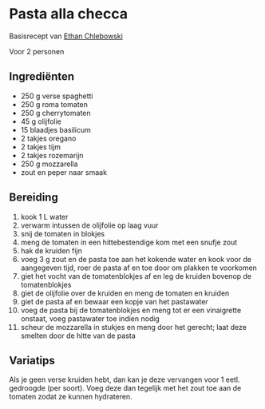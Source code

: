 # Pasta alla checca

Basisrecept van [Ethan Chlebowski](https://www.ethanchlebowski.com/cooking-techniques-recipes/pasta-alla-checca)

Voor 2 personen

## Ingrediënten

- 250 g verse spaghetti
- 250 g roma tomaten
- 250 g cherrytomaten
- 45 g olijfolie
- 15 blaadjes basilicum
- 2 takjes oregano
- 2 takjes tijm
- 2 takjes rozemarijn
- 250 g mozzarella
- zout en peper naar smaak

## Bereiding

 1. kook 1 L water
 1. verwarm intussen de olijfolie op laag vuur
 1. snij de tomaten in blokjes
 1. meng de tomaten in een hittebestendige kom met een snufje zout
 1. hak de kruiden fijn
 1. voeg 3 g zout en de pasta toe aan het kokende water en kook voor de aangegeven tijd, roer de pasta af en toe door om plakken te voorkomen
 1. giet het vocht van de tomatenblokjes af en leg de kruiden bovenop de tomatenblokjes
 1. giet de olijfolie over de kruiden en meng de tomaten en kruiden
 1. giet de pasta af en bewaar een kopje van het pastawater
 1. voeg de pasta bij de tomatenblokjes en meng tot er een vinaigrette onstaat, voeg pastawater toe indien nodig
 1. scheur de mozzarella in stukjes en meng door het gerecht; laat deze smelten door de hitte van de pasta

## Variatips

Als je geen verse kruiden hebt, dan kan je deze vervangen voor 1 eetl. gedroogde (per soort). Voeg deze dan tegelijk met het zout toe aan de tomaten zodat ze kunnen hydrateren.
